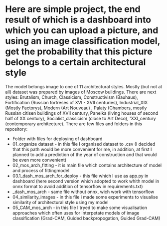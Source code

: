 # Here are simple project, the end result of which is a dashboard into which you can upload a picture, and using an image classification model, get the probability that this picture belongs to a certain architectural style
The model belongs image to one of 11 architectural styles. Mostly (but not at all) dataset was prepared by images of Moscow buildings. There are next styles: Brutalism, Church, Classicism, Constructivism (Bauhaus), Fortification (Russian fortreses of XVI - XVII centuries), Industrial_XIX (Mostly Factorys), Modern (Art Nouveau) , Palaty (Chambers, mostly Russian citisen buildings of XVII century, Panelka (living houses of second half of XX century), Socialist_classicism (close to Art Deco), 'XXI_century (contemporary architecture).
There are few files and folders in this repository:
- Folder with files for deploying of dashboard
- 01_organize dataset - in this file I organised dataset to .csv (I decided that this path would be more convenient for me, in addition, at first I planned to add a prediction of the year of construction and that would be even more convenient)
- 02_mos_arch_fitting - it is main file which contains architecture of model and process of fittingmodel
- 03.1_dash_mos_arch_for_deploy - this file which I use as app.py in dashboard (here second version which adopted to work whith model in onnx format to avoid addition of tensorflow in requirements.txt)
- _dash_mos_arch - same file without onnx, wich work with tensorflow
- 04_similarity_images - in this file i made some experiments to visualise similarity of architectural style using my model
- 05_CAM_mos_arch - in this file I tryed to make some visualisation approaches which often uses for interpetate models of image classification (Grad-CAM, Guided backpropogation, Guided Grad-CAM)
